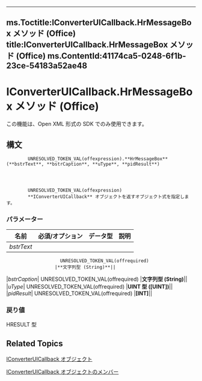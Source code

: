 

---
ms.Toctitle:IConverterUICallback.HrMessageBox メソッド (Office)
title:IConverterUICallback.HrMessageBox メソッド (Office)
ms.ContentId:41174ca5-0248-6f1b-23ce-54183a52ae48
---
# IConverterUICallback.HrMessageBox メソッド (Office)




この機能は、Open XML 形式の SDK でのみ使用できます。

## 構文

            UNRESOLVED_TOKEN_VAL(offexpression).**HrMessageBox**(**bstrText**, **bstrCaption**, **uType**, **pidResult**)




            UNRESOLVED_TOKEN_VAL(offexpression)
            **IConverterUICallback** オブジェクトを返すオブジェクト式を指定します。

### パラメーター

|**名前**|**必須/オプション**|**データ型**|**説明**|
|---|---|---|---|
|*bstrText*|
                        UNRESOLVED_TOKEN_VAL(offrequired)
                      |**文字列型 (String)**||
|*bstrCaption*|
                        UNRESOLVED_TOKEN_VAL(offrequired)
                      |**文字列型 (String)**||
|*uType*|
                        UNRESOLVED_TOKEN_VAL(offrequired)
                      |**UINT 型 ([UINT])**||
|*pidResult*|
                        UNRESOLVED_TOKEN_VAL(offrequired)
                      |**[INT]**||



### 戻り値
HRESULT 型





## Related Topics

[IConverterUICallback オブジェクト](9e1a4016-b96a-08b7-db0c-a2e4d63e11e1.md)

[IConverterUICallback オブジェクトのメンバー](ec3f2d9a-1b1a-ebb1-f003-e725dccc440d.md)




